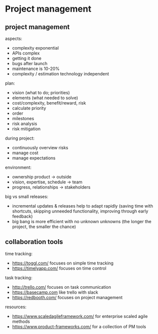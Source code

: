 # Project management

## project management

aspects:

- complexity exponential
- APIs complex
- getting it done
- bugs after launch
- maintenance is 10-20%
- complexity / estimation technology independent

plan:

- vision (what to do; priorities)
- elements (what needed to solve)
- cost/complexity, benefit/reward, risk
- calculate priority
- order
- milestones
- risk analysis
- risk mitigation

during project:

- continuously overview risks
- manage cost
- manage expectations

environment:

- ownership product -> outside
- vision, expertise, schedule -> team
- progress, relationships -> stakeholders

big vs small releases:

- incremental updates & releases help to adapt rapidly (saving time with shortcuts, skipping unneeded functionality, improving through early feedback)
- big bang is more efficient with no unknown unknowns (the longer the project, the smaller the chance)

## collaboration tools

time tracking:

- https://toggl.com/ focuses on simple time tracking  
- https://timelyapp.com/ focuses on time control  

task tracking:

- http://trello.com/ focuses on task communication  
- https://basecamp.com like trello with slack  
- https://redbooth.com/ focuses on project management  

resources:

- https://www.scaledagileframework.com/ for enterprise scaled agile methods  
- https://www.product-frameworks.com/ for a collection of PM tools  

